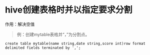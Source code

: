 # hive创建表格时并以指定要求分割

作用：解决空值

> 例：创建mytable表格并“，”为分割点。

```
create table mytable(name string,date string,score int)row format delimited fields terminated by ',';
```

 